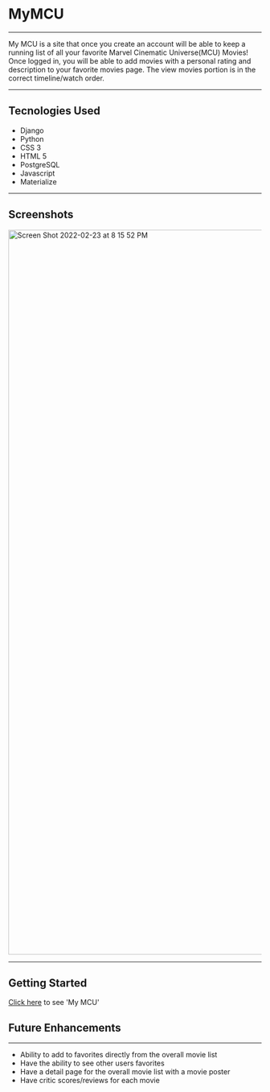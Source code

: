 # MyMCU

<hr />

<p>My MCU is a site that once you create an account will be able to keep a running list of all your favorite Marvel Cinematic Universe(MCU) Movies! Once logged in, you will be able to add movies with a personal rating and description to your favorite movies page. The view movies portion is in the correct timeline/watch order.</p>

<hr />

<h2>Tecnologies Used</h2>

<ul>
  <li>Django</li>
  <li>Python</li>
  <li>CSS 3</li>
  <li>HTML 5</li>
  <li>PostgreSQL</li>
  <li>Javascript</li>
  <li>Materialize</li>
</ul>
 
<hr /> 
 
<h2>Screenshots</h2>
 
<img width="1440" alt="Screen Shot 2022-02-23 at 8 15 52 PM" src="https://user-images.githubusercontent.com/94932808/155444580-460ee7dc-0c0b-4a44-8250-b508dd555483.png">

<hr />

<h2>Getting Started</h2>
 
<p><a href="https://mymcu.herokuapp.com">Click here</a> to see 'My MCU'</p>
 
 <h2>Future Enhancements</h2>
 
 <hr />
 
 <ul>
  <li>Ability to add to favorites directly from the overall movie list</li>
  <li>Have the ability to see other users favorites</li>
  <li>Have a detail page for the overall movie list with a movie poster</li>
  <li>Have critic scores/reviews for each movie</li>
 </ul>
